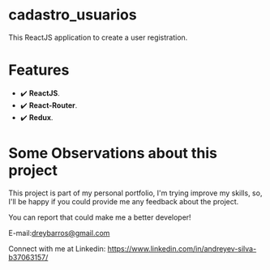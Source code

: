 # cadastro_usuarios

This ReactJS application to create a user registration.


# Features

- :heavy_check_mark: **ReactJS**.
- :heavy_check_mark: **React-Router**.
- :heavy_check_mark: **Redux**.

# Some Observations about this project
This project is part of my personal portfolio, I'm trying improve my skills, so, I'll be happy if you could provide me any feedback about the project.


You can report that could make me a better developer!

E-mail:dreybarros@gmail.com

Connect with me at Linkedin: https://www.linkedin.com/in/andreyev-silva-b37063157/
